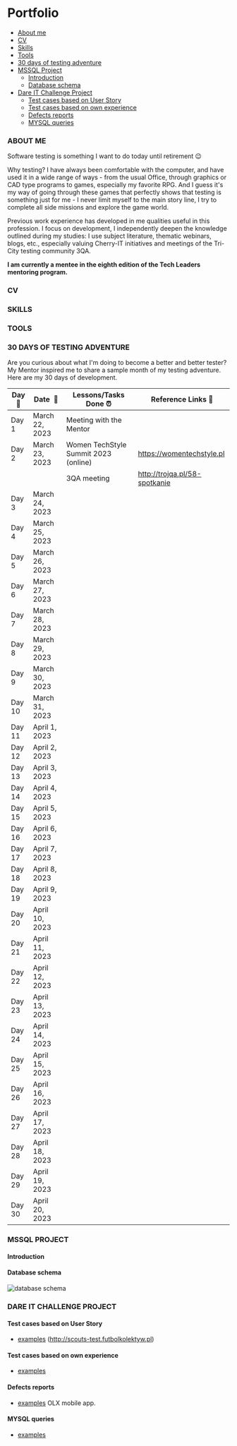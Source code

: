 # Portfolio
- [About me](#about-me)
- [CV](#cv)
- [Skills](#skills)
- [Tools](#tools)
- [30 days of testing adventure](#30-days-of-testing-adventure)
- [MSSQL Project](#mssql-project)
  * [Introduction](#introduction)
  * [Database schema](#database-schema)
- [Dare IT Challenge Project](#dare-it-challenge-project)
  * [Test cases based on User Story](#test-cases-based-on-User-Story)
  * [Test cases based on own experience](#test-cases-based-on-own-experience)
  * [Defects reports](#defects-reports)
  * [MYSQL queries](#mysql-queries)

### ABOUT ME

Software testing is something I want to do today until retirement :wink: 

Why testing? I have always been comfortable with the computer, and have used it in a wide range of ways - from the usual Office, through graphics or CAD type programs to games, especially my favorite RPG. And I guess it's my way of going through these games that perfectly shows that testing is something just for me - I never limit myself to the main story line, I try to complete all side missions and explore the game world.

Previous work experience has developed in me qualities useful in this profession. 
I focus on development, I independently deepen the knowledge outlined during my studies: I use subject literature, thematic webinars, blogs, etc., especially valuing Cherry-IT initiatives and meetings of the Tri-City testing community 3QA.

__I am currently a mentee in the eighth edition of the Tech Leaders mentoring program.__

### CV

### SKILLS

### TOOLS

### 30 DAYS OF TESTING ADVENTURE

Are you curious about what I'm doing to become a better and better tester? My Mentor inspired me to share a sample month of my testing adventure. Here are my 30 days of development.

|**Day:pushpin:**|**Date &nbsp;:calendar:**|**Lessons/Tasks Done :alarm_clock:**| **Reference Links :link:**|
|------|-----------------|--------------------|---------------------|
|Day 1|March 22, 2023| Meeting with the Mentor | |
|Day 2|March 23, 2023| Women TechStyle Summit 2023 (online) | https://womentechstyle.pl|
|||3QA meeting | http://trojqa.pl/58-spotkanie |
|Day 3|March 24, 2023| | |
|Day 4|March 25, 2023| | |
|Day 5|March 26, 2023| | |
|Day 6|March 27, 2023| | |
|Day 7|March 28, 2023| | |
|Day 8|March 29, 2023| | |
|Day 9|March 30, 2023| | |
|Day 10|March 31, 2023| | |
|Day 11|April 1, 2023| | |
|Day 12|April 2, 2023| | |
|Day 13|April 3, 2023| | |
|Day 14|April 4, 2023| | |
|Day 15|April 5, 2023| | |
|Day 16|April 6, 2023| | |
|Day 17|April 7, 2023| | |
|Day 18|April 8, 2023| | |
|Day 19|April 9, 2023| | |
|Day 20|April 10, 2023| | |
|Day 21|April 11, 2023| | |
|Day 22|April 12, 2023| | |
|Day 23|April 13, 2023| | |                    
|Day 24|April 14, 2023| | |   
|Day 25|April 15, 2023| | |
|Day 26|April 16, 2023| | |
|Day 27|April 17, 2023| | |
|Day 28|April 18, 2023| | | 
|Day 29|April 19, 2023| | |
|Day 30|April 20, 2023| | | 


### MSSQL PROJECT

#### Introduction

#### Database schema


![database schema](https://user-images.githubusercontent.com/100232101/229037496-4469f994-9bb3-4a09-b186-dacdf2937ded.jpg)


### DARE IT CHALLENGE PROJECT

#### Test cases based on User Story

- [examples](https://docs.google.com/spreadsheets/d/1fCXSx9H1WHpmUckkFsxQXEN7WVACTqxX/edit?usp=share_link&ouid=103988214272257934032&rtpof=true&sd=true) (http://scouts-test.futbolkolektyw.pl)

#### Test cases based on own experience
- [examples](https://docs.google.com/spreadsheets/d/1tB4qH8yE8Z8vlBmzYdgiMLMlWVJHy-dD/edit?usp=sharing&ouid=103988214272257934032&rtpof=true&sd=true)

#### Defects reports
- [examples](https://drive.google.com/drive/folders/1g0il0nEQ0cTZXfTFLyqGU97zcokEm0QL?usp=sharing) OLX mobile app.

#### MYSQL queries
- [examples](https://docs.google.com/spreadsheets/d/1ioKzrf9DgiSKVhWSoP4loW4qMwVoeFlj/edit?usp=share_link&ouid=103988214272257934032&rtpof=true&sd=true)

